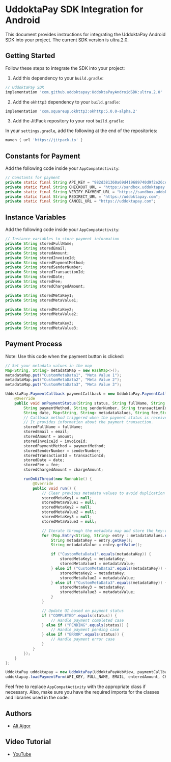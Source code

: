 # UddoktaPay SDK Integration for Android

This document provides instructions for integrating the UddoktaPay Android SDK into your project. The current SDK version is ultra.2.0.

## Getting Started
Follow these steps to integrate the SDK into your project:

1. Add this dependency to your `build.gradle`:

```gradle
// UddoktaPay SDK
implementation 'com.github.uddoktapay:UddoktaPayAndroidSDK:ultra.2.0'
```

2. Add the `okhttp3` dependency to your `build.gradle`:

```gradle
implementation 'com.squareup.okhttp3:okhttp:5.0.0-alpha.2'
```

3. Add the JitPack repository to your root `build.gradle`:

In your `settings.gradle`, add the following at the end of the repositories:

```gradle
maven { url 'https://jitpack.io' }
```

## Constants for Payment
Add the following code inside your `AppCompatActivity`:

```java
// Constants for payment
private static final String API_KEY = "982d381360a69d419689740d9f2e26ce36fb7a50";    
private static final String CHECKOUT_URL = "https://sandbox.uddoktapay.com/api/checkout-v2";
private static final String VERIFY_PAYMENT_URL = "https://sandbox.uddoktapay.com/api/verify-payment";
private static final String REDIRECT_URL = "https://uddoktapay.com";
private static final String CANCEL_URL = "https://uddoktapay.com";     
```

## Instance Variables
Add the following code inside your `AppCompatActivity`:

```java
// Instance variables to store payment information
private String storedFullName;
private String storedEmail;
private String storedAmount;
private String storedInvoiceId;
private String storedPaymentMethod;
private String storedSenderNumber;
private String storedTransactionId;
private String storedDate;
private String storedFee;
private String storedChargedAmount;

private String storedMetaKey1;
private String storedMetaValue1;

private String storedMetaKey2;
private String storedMetaValue2;

private String storedMetaKey3;
private String storedMetaValue3;
```

## Payment Process
Note: Use this code when the payment button is clicked:

```java
// Set your metadata values in the map
Map<String, String> metadataMap = new HashMap<>();
metadataMap.put("CustomMetaData1", "Meta Value 1");
metadataMap.put("CustomMetaData2", "Meta Value 2");
metadataMap.put("CustomMetaData3", "Meta Value 3");

UddoktaPay.PaymentCallback paymentCallback = new UddoktaPay.PaymentCallback() {
    @Override
    public void onPaymentStatus(String status, String fullName, String email, String amount, String invoiceId,
        String paymentMethod, String senderNumber, String transactionId,
        String date, Map<String, String> metadataValues, String fee,String chargeAmount) {
        // Callback method triggered when the payment status is received from the payment gateway.
        // It provides information about the payment transaction.
        storedFullName = fullName;
        storedEmail = email;
        storedAmount = amount;
        storedInvoiceId = invoiceId;
        storedPaymentMethod = paymentMethod;
        storedSenderNumber = senderNumber;
        storedTransactionId = transactionId;
        storedDate = date;
        storedFee = fee;
        storedChargedAmount = chargeAmount;

        runOnUiThread(new Runnable() {
            @Override
            public void run() {
                // Clear previous metadata values to avoid duplication
                storedMetaKey1 = null;
                storedMetaValue1 = null;
                storedMetaKey2 = null;
                storedMetaValue2 = null;
                storedMetaKey3 = null;
                storedMetaValue3 = null;

                // Iterate through the metadata map and store the key-value pairs
                for (Map.Entry<String, String> entry : metadataValues.entrySet()) {
                    String metadataKey = entry.getKey();
                    String metadataValue = entry.getValue();

                    if ("CustomMetaData1".equals(metadataKey)) {
                        storedMetaKey1 = metadataKey;
                        storedMetaValue1 = metadataValue;
                    } else if ("CustomMetaData2".equals(metadataKey)) {
                        storedMetaKey2 = metadataKey;
                        storedMetaValue2 = metadataValue;
                    } else if ("CustomMetaData3".equals(metadataKey)) {
                        storedMetaKey3 = metadataKey;
                        storedMetaValue3 = metadataValue;
                    }
                }

                // Update UI based on payment status
                if ("COMPLETED".equals(status)) {
                    // Handle payment completed case
                } else if ("PENDING".equals(status)) {
                    // Handle payment pending case
                } else if ("ERROR".equals(status)) {
                    // Handle payment error case
                }
            }
        });
    }
};

UddoktaPay uddoktapay = new UddoktaPay(UddoktaPayWebView, paymentCallback);
uddoktapay.loadPaymentForm(API_KEY, FULL_NAME, EMAIL, enteredAmount, CHECKOUT_URL, VERIFY_PAYMENT_URL, REDIRECT_URL, CANCEL_URL, metadataMap);
```

Feel free to replace `AppCompatActivity` with the appropriate class if necessary. Also, make sure you have the required imports for the classes and libraries used in the code.


## Authors
- [Ali Ajgor](https://facebook.com/aliajgor123)

## Video Tutorial  
- [YouTube](https://youtu.be/X6rgCZuY_9g?si=xZ2JrTi3PvEDJSQh)
